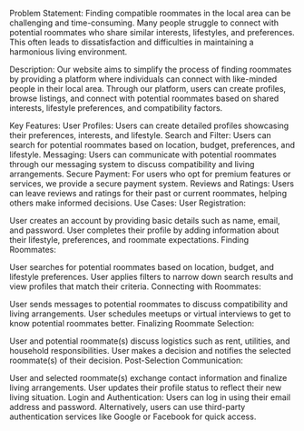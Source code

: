 
Problem Statement:
Finding compatible roommates in the local area can be challenging and time-consuming. Many people struggle to connect with potential roommates who share similar interests, lifestyles, and preferences. This often leads to dissatisfaction and difficulties in maintaining a harmonious living environment.

Description:
Our website aims to simplify the process of finding roommates by providing a platform where individuals can connect with like-minded people in their local area. Through our platform, users can create profiles, browse listings, and connect with potential roommates based on shared interests, lifestyle preferences, and compatibility factors.

Key Features:
User Profiles: Users can create detailed profiles showcasing their preferences, interests, and lifestyle.
Search and Filter: Users can search for potential roommates based on location, budget, preferences, and lifestyle.
Messaging: Users can communicate with potential roommates through our messaging system to discuss compatibility and living arrangements.
Secure Payment: For users who opt for premium features or services, we provide a secure payment system.
Reviews and Ratings: Users can leave reviews and ratings for their past or current roommates, helping others make informed decisions.
Use Cases:
User Registration:

User creates an account by providing basic details such as name, email, and password.
User completes their profile by adding information about their lifestyle, preferences, and roommate expectations.
Finding Roommates:

User searches for potential roommates based on location, budget, and lifestyle preferences.
User applies filters to narrow down search results and view profiles that match their criteria.
Connecting with Roommates:

User sends messages to potential roommates to discuss compatibility and living arrangements.
User schedules meetups or virtual interviews to get to know potential roommates better.
Finalizing Roommate Selection:

User and potential roommate(s) discuss logistics such as rent, utilities, and household responsibilities.
User makes a decision and notifies the selected roommate(s) of their decision.
Post-Selection Communication:

User and selected roommate(s) exchange contact information and finalize living arrangements.
User updates their profile status to reflect their new living situation.
Login and Authentication:
Users can log in using their email address and password.
Alternatively, users can use third-party authentication services like Google or Facebook for quick access.
